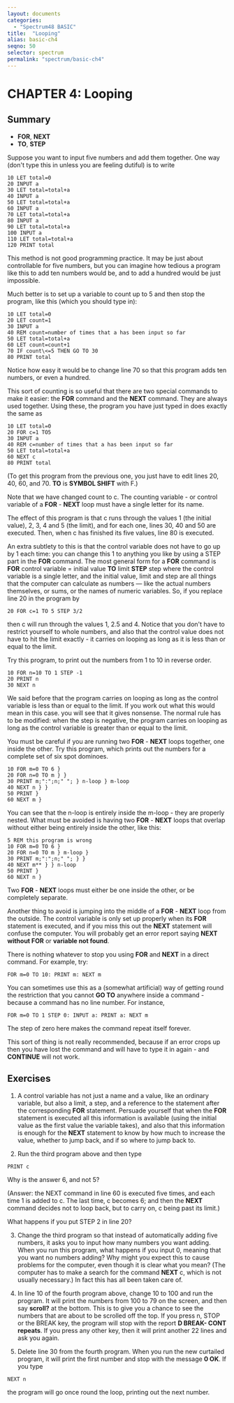 ```yaml
---
layout: documents
categories: 
  - "Spectrum48 BASIC"
title:  "Looping"
alias: basic-ch4
seqno: 50
selector: spectrum
permalink: "spectrum/basic-ch4"
---
```


# CHAPTER 4: Looping

## Summary

- **FOR**, **NEXT**
- **TO**, **STEP**
 
Suppose you want to input five numbers and add them together. One way (don't type this in unless you are feeling dutiful) is to write
 
```
10 LET total=0
20 INPUT a
30 LET total=total+a
40 INPUT a
50 LET total=total+a
60 INPUT a
70 LET total=total+a
80 INPUT a
90 LET total=total+a
100 INPUT a
110 LET total=total+a
120 PRINT total
```

This method is not good programming practice. It may be just about controllable for five numbers, but you can imagine how tedious a program like this to add ten
numbers would be, and to add a hundred would be just impossible.

Much better is to set up a variable to count up to 5 and then stop the program, like this (which you should type in):

```
10 LET total=0
20 LET count=1
30 INPUT a
40 REM count=number of times that a has been input so far
50 LET total=total+a
60 LET count=count+1
70 IF count\<=5 THEN GO TO 30
80 PRINT total
```

Notice how easy it would be to change line 70 so that this program adds ten numbers, or even a hundred.

This sort of counting is so useful that there are two special commands to make it easier: the **FOR** command and the **NEXT** command. They are always used together. Using these, the program you have just typed in does exactly the same as

```
10 LET total=0
20 FOR c=1 TO5
30 INPUT a
40 REM c=number of times that a has been input so far
50 LET total=total+a
60 NEXT c
80 PRINT total
```

(To get this program from the previous one, you just have to edit lines 20, 40, 60, and 70. **TO** is **SYMBOL SHIFT** with F.)

Note that we have changed count to c. The counting variable - or control variable of a **FOR** - **NEXT** loop must have a single letter for its name.

The effect of this program is that c runs through the values 1 (the initial value), 2, 3, 4 and 5 (the limit), and for each one, lines 30, 40 and 50 are
executed. Then, when c has finished its five values, line 80 is executed.

An extra subtlety to this is that the control variable does not have to go up by 1 each time: you can change this 1 to anything you like by using a STEP part in
the **FOR** command. The most general form for a **FOR** command is **FOR** control variable = initial value **TO** limit **STEP** step where the control variable is a single letter, and the initial value, limit and step are all things that the computer can calculate as numbers &mdash; like the actual
numbers themselves, or sums, or the names of numeric variables. So, if you replace line 20 in the program by

```
20 FOR c=1 TO 5 STEP 3/2
```

then c will run through the values 1, 2.5 and 4. Notice that you don't have to restrict yourself to whole numbers, and also that the control value does not
have to hit the limit exactly - it carries on looping as long as it is less than or equal to the limit.

Try this program, to print out the numbers from 1 to 10 in reverse order.

```
10 FOR n=10 TO 1 STEP -1
20 PRINT n
30 NEXT n
```

We said before that the program carries on looping as long as the control variable is less than or equal to the limit. If you work out what this would
mean in this case. you will see that it gives nonsense. The normal rule has to be modified: when the step is negative, the program carries on looping as long
as the control variable is greater than or equal to the limit.

You must be careful if you are running two **FOR** - **NEXT** loops together, one inside the other. Try this program, which prints out the numbers for a complete 
set of six spot dominoes.
 
```
10 FOR m=0 TO 6 }
20 FOR n=0 TO m } }
30 PRINT m;":";n;" "; } n-loop } m-loop
40 NEXT n } }
50 PRINT }
60 NEXT m }
```

You can see that the n-loop is entirely inside the m-loop - they are properly nested. What must be avoided is having two **FOR** - **NEXT** loops that overlap without either being entirely inside the other, like this:

```
5 REM this program is wrong
10 FOR m=0 TO 6 }
20 FOR n=0 TO m } m-loop }
30 PRINT m;":";n;" "; } }
40 NEXT m** } } n-loop
50 PRINT }
60 NEXT n }
```

Two **FOR** - **NEXT** loops must either be one inside the other, or be completely separate.

Another thing to avoid is jumping into the middle of a **FOR** - **NEXT** loop from the outside. The control variable is only set up properly when its **FOR** statement is executed, and if you miss this out the **NEXT** statement will confuse the computer. You will probably get an error report saying **NEXT without FOR** or **variable not found**.

There is nothing whatever to stop you using **FOR** and **NEXT** in a direct command. For example, try:

```
FOR m=0 TO 10: PRINT m: NEXT m
```

You can sometimes use this as a (somewhat artificial) way of getting round the restriction that you cannot **GO TO** anywhere inside a command - because a command
has no line number. For instance,

```
FOR m=0 TO 1 STEP 0: INPUT a: PRINT a: NEXT m
```

The step of zero here makes the command repeat itself forever.

This sort of thing is not really recommended, because if an error crops up then you have lost the command and will have to type it in again - and **CONTINUE** will not work.

## Exercises

1. A control variable has not just a name and a value, like an ordinary variable, but also a limit, a step, and a reference to the statement after the
corresponding **FOR** statement. Persuade yourself that when the **FOR** statement is executed all this information is available (using the initial value as the first value the variable takes), and also that this information is enough for the **NEXT** statement to know by how much to increase the value, whether to jump back, and if so where to jump back to.

2. Run the third program above and then type

```PRINT c```

Why is the answer 6, and not 5?

(Answer: the NEXT command in line 60 is executed five times, and each time 1 is added to c. The last time, c becomes 6; and then the **NEXT** command decides not to loop back, but to carry on, c being past its limit.)

What happens if you put STEP 2 in line 20?


3. Change the third program so that instead of automatically adding five numbers, it asks you to input how many numbers you want adding. When you run
this program, what happens if you input 0, meaning that you want no numbers adding? Why might you expect this to cause problems for the 
computer, even though it is clear what you mean? (The computer has to make a search for the command **NEXT** c, which is not usually necessary.) In fact this has all been taken care of.

4. In line 10 of the fourth program above, change 10 to 100 and run the program. It will print the numbers from 100 to 79 on the screen, and then say **scroll?**
at the bottom. This is to give you a chance to see the numbers that are about to be scrolled off the top. If you press n, STOP or the BREAK key, the program will
stop with the report **D BREAK- CONT repeats**. If you press any other key, then it will print another 22 lines and ask you again.

5. Delete line 30 from the fourth program. When you run the new curtailed program, it will print the first number and stop with the message **0 OK**. If you type 

```
NEXT n
```
 
the program will go once round the loop, printing out the next number.
